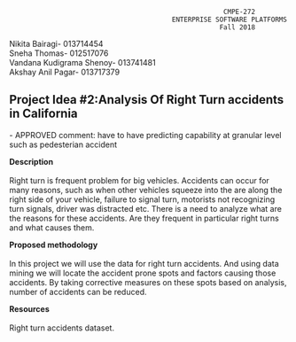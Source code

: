                                                           CMPE-272
                                             ENTERPRISE SOFTWARE PLATFORMS
                                                         Fall 2018
       

Nikita Bairagi-            013714454<br/>
Sneha Thomas-              012517076<br/>
Vandana Kudigrama Shenoy-  013741481<br/>
Akshay Anil Pagar-         013717379<br/>

<h2><b>Project Idea #2:Analysis Of Right Turn accidents in California</b></h2>    - APPROVED
comment: have to have predicting capability at granular level such as pedesterian accident 

<b>Description</b><br/><br/>
Right turn is frequent problem for big vehicles. Accidents can occur for many reasons, such as
when other vehicles squeeze into the are along the right side of your vehicle, failure to signal turn,
motorists not recognizing turn signals, driver was distracted etc. There is a need to analyze what
are the reasons for these accidents. Are they frequent in particular right turns and what causes
them.

<b>Proposed methodology</b><br/><br/>
In this project we will use the data for right turn accidents. And using data mining we will locate
the accident prone spots and factors causing those accidents. By taking corrective measures on
these spots based on analysis, number of accidents can be reduced.

<b>Resources</b><br/><br/>
Right turn accidents dataset.
